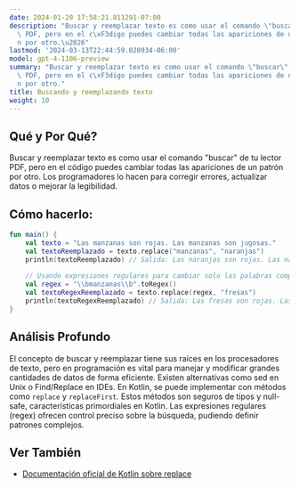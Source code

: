 ```yaml
---
date: 2024-01-20 17:58:21.811291-07:00
description: "Buscar y reemplazar texto es como usar el comando \"buscar\" de tu lector\
  \ PDF, pero en el c\xF3digo puedes cambiar todas las apariciones de un patr\xF3\
  n por otro.\u2026"
lastmod: '2024-03-13T22:44:59.020934-06:00'
model: gpt-4-1106-preview
summary: "Buscar y reemplazar texto es como usar el comando \"buscar\" de tu lector\
  \ PDF, pero en el c\xF3digo puedes cambiar todas las apariciones de un patr\xF3\
  n por otro."
title: Buscando y reemplazando texto
weight: 10
---
```


## Qué y Por Qué?
Buscar y reemplazar texto es como usar el comando "buscar" de tu lector PDF, pero en el código puedes cambiar todas las apariciones de un patrón por otro. Los programadores lo hacen para corregir errores, actualizar datos o mejorar la legibilidad.

## Cómo hacerlo:
```Kotlin
fun main() {
    val texto = "Las manzanas son rojas. Las manzanas son jugosas."
    val textoReemplazado = texto.replace("manzanas", "naranjas")
    println(textoReemplazado) // Salida: Las naranjas son rojas. Las naranjas son jugosas.
    
    // Usando expresiones regulares para cambiar solo las palabras completas
    val regex = "\\bmanzanas\\b".toRegex()
    val textoRegexReemplazado = texto.replace(regex, "fresas")
    println(textoRegexReemplazado) // Salida: Las fresas son rojas. Las fresas son jugosas.
}
```

## Análisis Profundo
El concepto de buscar y reemplazar tiene sus raíces en los procesadores de texto, pero en programación es vital para manejar y modificar grandes cantidades de datos de forma eficiente. Existen alternativas como sed en Unix o Find/Replace en IDEs. En Kotlin, se puede implementar con métodos como `replace` y `replaceFirst`. Estos métodos son seguros de tipos y null-safe, características primordiales en Kotlin. Las expresiones regulares (regex) ofrecen control preciso sobre la búsqueda, pudiendo definir patrones complejos.

## Ver También
- [Documentación oficial de Kotlin sobre replace](https://kotlinlang.org/api/latest/jvm/stdlib/kotlin.text/replace.html)
